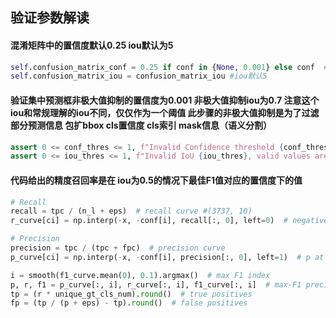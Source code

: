 ## 验证参数解读

#### 混淆矩阵中的置信度默认0.25  iou默认为5
```python
self.confusion_matrix_conf = 0.25 if conf in {None, 0.001} else conf  # apply 0.25 if default val conf is passed
self.confusion_matrix_iou = confusion_matrix_iou #iou默认5
```


#### 验证集中预测框非极大值抑制的置信度为0.001  非极大值抑制iou为0.7  注意这个iou和常规理解的iou不同，仅仅作为一个阈值 此步骤的非极大值抑制是为了过滤部分预测信息 包扩bbox cls置信度 cls索引 mask信息（语义分割）

```python
assert 0 <= conf_thres <= 1, f"Invalid Confidence threshold {conf_thres}, valid values are between 0.0 and 1.0"
assert 0 <= iou_thres <= 1, f"Invalid IoU {iou_thres}, valid values are between 0.0 and 1.0"
```

#### 代码给出的精度召回率是在    iou为0.5的情况下最佳F1值对应的置信度下的值
```python
# Recall
recall = tpc / (n_l + eps)  # recall curve #(3737, 10)
r_curve[ci] = np.interp(-x, -conf[i], recall[:, 0], left=0)  # negative x, xp because xp decreases   iou阈值是0.5

# Precision
precision = tpc / (tpc + fpc)  # precision curve
p_curve[ci] = np.interp(-x, -conf[i], precision[:, 0], left=1)  # p at pr_score

i = smooth(f1_curve.mean(0), 0.1).argmax()  # max F1 index
p, r, f1 = p_curve[:, i], r_curve[:, i], f1_curve[:, i]  # max-F1 precision, recall, F1 values
tp = (r * unique_gt_cls_num).round()  # true positives
fp = (tp / (p + eps) - tp).round()  # false positives
```